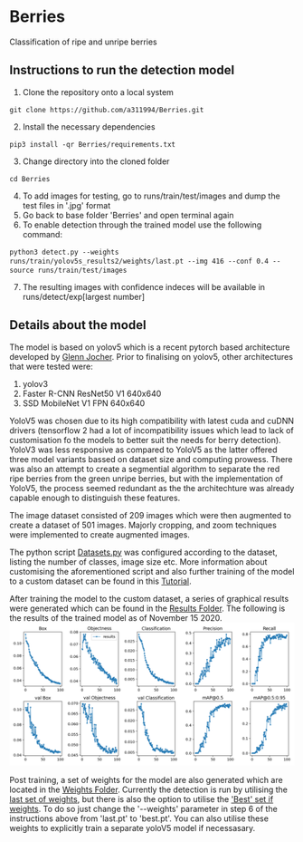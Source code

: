 # Berries
Classification of ripe and unripe berries

## Instructions to run the detection model
1. Clone the repository onto a local system
```
git clone https://github.com/a311994/Berries.git
```
2. Install the necessary dependencies
```
pip3 install -qr Berries/requirements.txt 
```
3. Change directory into the cloned folder
```
cd Berries
```
4. To add images for testing, go to runs/train/test/images and dump the test files in '.jpg' format
5. Go back to base folder 'Berries' and open terminal again
6. To enable detection through the trained model use the following command:
```
python3 detect.py --weights runs/train/yolov5s_results2/weights/last.pt --img 416 --conf 0.4 --source runs/train/test/images
```
7. The resulting images with confidence indeces will be available in runs/detect/exp[largest number]

## Details about the model
The model is based on yolov5 which is a recent pytorch based architecture developed by [Glenn Jocher](https://github.com/ultralytics/yolov5).
Prior to finalising on yolov5, other architectures that were tested were:

1. yolov3
2. Faster R-CNN ResNet50 V1 640x640
3. SSD MobileNet V1 FPN 640x640

YoloV5 was chosen due to its high compatibility with latest cuda and cuDNN drivers (tensorflow 2 had a lot of incompatibility issues which lead to lack of customisation fo the models to better suit the needs for berry detection). YoloV3 was less responsive as compared to YoloV5 as the latter offered three model variants bassed on dataset size and computing prowess. There was also an attempt to create a segmential algorithm to separate the red ripe berries from the green unripe berries, but with the implementation of YoloV5, the process seemed redundant as the the architechture was already capable enough to distinguish these features.

The image dataset consisted of 209 images which were then augmented to create a dataset of 501 images. Majorly cropping, and zoom techniques were implemented to create augmented images. 

The python script [Datasets.py](utils/datasets.py) was configured according to the dataset, listing the number of classes, image size etc. More information about customising the aforementioned script and also further training of the model to a custom dataset can be found in this [Tutorial](tutorial.ipynb). 

After training the model to the custom dataset, a series of graphical results were generated which can be found in the [Results Folder](runs/train/yolov5s_results2/results.png). 
The following is the results of the trained model as of November 15 2020.
![Results](https://github.com/a311994/Berries/blob/main/runs/train/yolov5s_results2/results.png?raw=true)

Post training, a set of weights for the model are also generated which are located in the [Weights Folder](runs/train/yolov5s_results2/weights). Currently the detection is run by utilising the [last set of weights](runs/train/yolov5s_results2/weights/last.pt), but there is also the option to utilise the ['Best' set if weights](runs/train/yolov5s_results2/weights/best.pt). To do so just change the '--weights' parameter in step 6 of the instructions above from 'last.pt' to 'best.pt'. You can also utilise these weights to explicitly train a separate yoloV5 model if necessasary.

